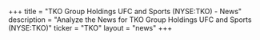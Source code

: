 +++
title = "TKO Group Holdings UFC and Sports (NYSE:TKO) - News"
description = "Analyze the News for TKO Group Holdings UFC and Sports (NYSE:TKO)"
ticker = "TKO"
layout = "news"
+++

